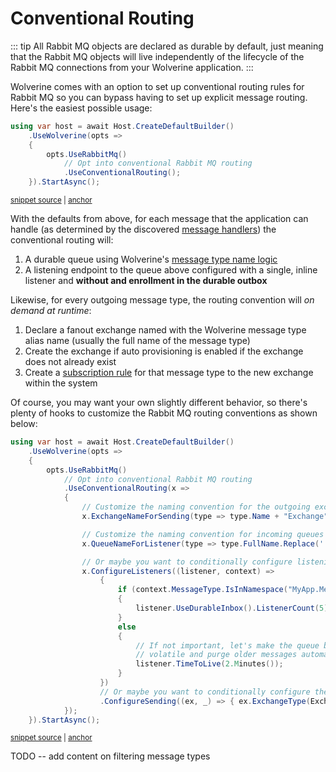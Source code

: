 # Conventional Routing

::: tip
All Rabbit MQ objects are declared as durable by default, just meaning that the Rabbit MQ objects
will live independently of the lifecycle of the Rabbit MQ connections from your Wolverine application.
:::

Wolverine comes with an option to set up conventional routing rules for Rabbit MQ so
you can bypass having to set up explicit message routing. Here's the easiest
possible usage:

<!-- snippet: sample_activating_rabbit_mq_conventional_routing -->
<a id='snippet-sample_activating_rabbit_mq_conventional_routing'></a>
```cs
using var host = await Host.CreateDefaultBuilder()
    .UseWolverine(opts =>
    {
        opts.UseRabbitMq()
            // Opt into conventional Rabbit MQ routing
            .UseConventionalRouting();
    }).StartAsync();
```
<sup><a href='https://github.com/JasperFx/wolverine/blob/main/src/Transports/RabbitMQ/Wolverine.RabbitMQ.Tests/Samples.cs#L195-L205' title='Snippet source file'>snippet source</a> | <a href='#snippet-sample_activating_rabbit_mq_conventional_routing' title='Start of snippet'>anchor</a></sup>
<!-- endSnippet -->

With the defaults from above, for each message that the application can handle
(as determined by the discovered [message handlers](/guide/handlers/discovery)) the conventional routing will:

1. A durable queue using Wolverine's [message type name logic](/guide/messages.html#message-type-name-or-alias)
2. A listening endpoint to the queue above configured with a single, inline listener and **without and enrollment in the durable outbox**

Likewise, for every outgoing message type, the routing convention will *on demand at runtime*:

1. Declare a fanout exchange named with the Wolverine message type alias name (usually the full name of the message type)
2. Create the exchange if auto provisioning is enabled if the exchange does not already exist
3. Create a [subscription rule](/guide/messaging/subscriptions) for that message type to the new exchange within the system

Of course, you may want your own slightly different behavior, so there's plenty of hooks to customize the
Rabbit MQ routing conventions as shown below:

<!-- snippet: sample_activating_rabbit_mq_conventional_routing_customized -->
<a id='snippet-sample_activating_rabbit_mq_conventional_routing_customized'></a>
```cs
using var host = await Host.CreateDefaultBuilder()
    .UseWolverine(opts =>
    {
        opts.UseRabbitMq()
            // Opt into conventional Rabbit MQ routing
            .UseConventionalRouting(x =>
            {
                // Customize the naming convention for the outgoing exchanges
                x.ExchangeNameForSending(type => type.Name + "Exchange");

                // Customize the naming convention for incoming queues
                x.QueueNameForListener(type => type.FullName.Replace('.', '-'));

                // Or maybe you want to conditionally configure listening endpoints
                x.ConfigureListeners((listener, context) =>
                    {
                        if (context.MessageType.IsInNamespace("MyApp.Messages.Important"))
                        {
                            listener.UseDurableInbox().ListenerCount(5);
                        }
                        else
                        {
                            // If not important, let's make the queue be
                            // volatile and purge older messages automatically
                            listener.TimeToLive(2.Minutes());
                        }
                    })
                    // Or maybe you want to conditionally configure the outgoing exchange
                    .ConfigureSending((ex, _) => { ex.ExchangeType(ExchangeType.Direct); });
            });
    }).StartAsync();
```
<sup><a href='https://github.com/JasperFx/wolverine/blob/main/src/Transports/RabbitMQ/Wolverine.RabbitMQ.Tests/Samples.cs#L210-L244' title='Snippet source file'>snippet source</a> | <a href='#snippet-sample_activating_rabbit_mq_conventional_routing_customized' title='Start of snippet'>anchor</a></sup>
<!-- endSnippet -->


TODO -- add content on filtering message types
